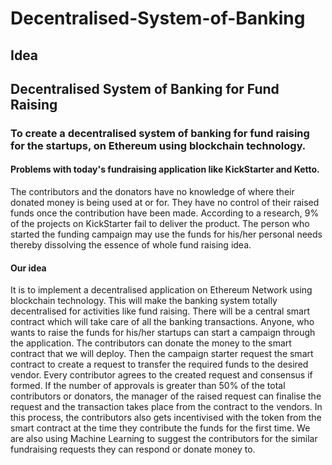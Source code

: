 # Decentralised-System-of-Banking

## Idea
## Decentralised System of Banking for Fund Raising

### To create a decentralised system of banking for fund raising for the startups, on Ethereum using blockchain technology.

#### Problems with today's fundraising application like KickStarter and Ketto.

The contributors and the donators have no knowledge of where their donated money is being used at or for. They have no control
of their raised funds once the contribution have been made. According to a research, 9% of the projects on KickStarter fail to deliver the product. The person who started the funding campaign may use the funds for his/her personal needs thereby dissolving the essence of whole fund raising idea.

#### Our idea

It is to implement a decentralised application on Ethereum Network using blockchain technology. This will make the banking system totally decentralised for activities like fund raising. There will be a central smart contract which will take care of all the banking transactions. Anyone, who wants to raise the funds for his/her startups can start a campaign through the application. The contributors can donate the money to the smart contract that we will deploy. Then the campaign starter request the smart contract to create a request to transfer the required funds to the desired vendor. Every contributor agrees to the created request and consensus if formed. If the number of approvals is greater than 50% of the total contributors or donators, the manager of the raised request can finalise the request and the transaction takes place from the contract to the vendors. In this process, the contributors also gets incentivised with the token from the smart contract at the time they contribute the funds for the first time. We are also using Machine Learning to suggest the contributors for the similar fundraising requests they can respond or donate money to.

